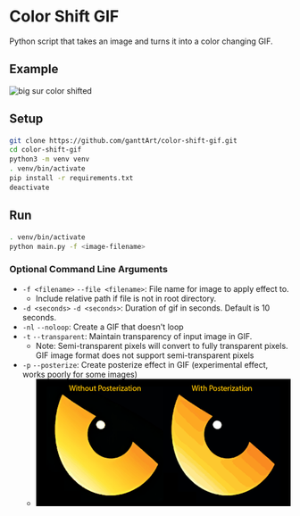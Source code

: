 # Color Shift GIF

Python script that takes an image and turns it into a color changing GIF.

## Example

![big sur color shifted](./assets/readme-examples/big_sur_sm.gif)

## Setup

```bash
git clone https://github.com/ganttArt/color-shift-gif.git
cd color-shift-gif
python3 -m venv venv
. venv/bin/activate
pip install -r requirements.txt
deactivate
```

## Run

```bash
. venv/bin/activate
python main.py -f <image-filename>
```

### Optional Command Line Arguments

- `-f <filename>` `--file <filename>`: File name for image to apply effect to.
  - Include relative path if file is not in root directory.
- `-d <seconds>` `-d <seconds>`: Duration of gif in seconds. Default is 10 seconds.
- `-nl` `--noloop`: Create a GIF that doesn't loop
- `-t` `--transparent`: Maintain transparency of input image in GIF.
  - Note: Semi-transparent pixels will convert to fully transparent pixels. GIF image format does not support semi-transparent pixels
- `-p` `--posterize`: Create posterize effect in GIF (experimental effect, works poorly for some images)
  - ![posterized example](./assets/readme-examples/posterization.png)
